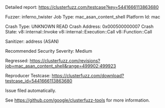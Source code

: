 Detailed report: https://clusterfuzz.com/testcase?key=5441666113863680

Fuzzer: inferno_twister
Job Type: mac_asan_content_shell
Platform Id: mac

Crash Type: UNKNOWN READ
Crash Address: 0x000500000007
Crash State:
  v8::internal::Invoke
  v8::internal::Execution::Call
  v8::Function::Call
  
Sanitizer: address (ASAN)

Recommended Security Severity: Medium

Regressed: https://clusterfuzz.com/revisions?job=mac_asan_content_shell&range=499902:499923

Reproducer Testcase: https://clusterfuzz.com/download?testcase_id=5441666113863680

Issue filed automatically.

See https://github.com/google/clusterfuzz-tools for more information.